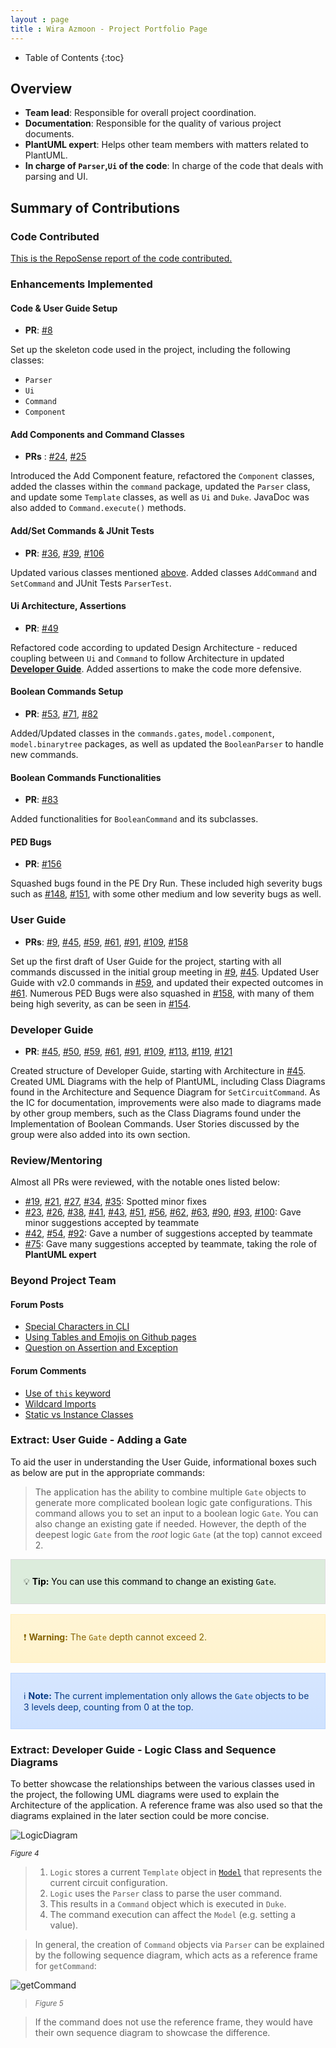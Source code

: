 ```yaml
---
layout : page
title : Wira Azmoon - Project Portfolio Page
---
```


<style>
.alert {
    position:relative;
    padding:.75rem 1.25rem;
    margin-bottom:1rem;
    border:1px solid transparent;
    order-radius:.25rem
}
.alert-primary {
    color:#073984;
    background-image:linear-gradient(180deg, #d6e6ff, #cfe2ff);
    border-color:#bbd6fe
}
.alert-warning {
	color: #856404;
	background-image: linear-gradient(180deg, #fff5d5, #fff3cd);
	border-color: #ffeeba
}
.alert-tip {
    color: #000000;
	background-image: linear-gradient(180deg, #DCECDC, #DCECDC);
	border-color: #DCDCDC
}
</style>
* Table of Contents
{:toc}

## Overview

* **Team lead**: Responsible for overall project coordination.
* **Documentation**: Responsible for the quality of various project documents.
* **PlantUML expert**: Helps other team members with matters related to PlantUML.
* **In charge of `Parser`,`Ui` of the code**: In charge of the code that deals with parsing and UI.

## Summary of Contributions

### Code Contributed

[This is the RepoSense report of the code contributed.](https://nus-cs2113-ay2021s1.github.io/tp-dashboard/#breakdown=true&search=hughjazzman&sort=groupTitle&sortWithin=title&since=2020-09-27&timeframe=commit&mergegroup=&groupSelect=groupByRepos&checkedFileTypes=docs~functional-code~test-code~other)

### Enhancements Implemented


#### Code & User Guide Setup 

* **PR**: [#8](https://github.com/AY2021S1-CS2113T-W13-3/tp/pull/8)

Set up the skeleton code used in the project, including the following classes:

* `Parser`
* `Ui`
* `Command`
* `Component`

#### Add Components and Command Classes <a name="add-comp"></a>

* **PRs** : [#24](https://github.com/AY2021S1-CS2113T-W13-3/tp/pull/24), [#25](https://github.com/AY2021S1-CS2113T-W13-3/tp/pull/25)

Introduced the Add Component feature, refactored the `Component` classes, added the classes within the `command` package, updated the `Parser` class, and update some `Template` classes, as well as `Ui` and `Duke`. JavaDoc was also added to `Command.execute()` methods.

#### Add/Set Commands & JUnit Tests

* **PR**: [#36](https://github.com/AY2021S1-CS2113T-W13-3/tp/pull/36), [#39](https://github.com/AY2021S1-CS2113T-W13-3/tp/pull/39), [#106](https://github.com/AY2021S1-CS2113T-W13-3/tp/pull/106)

Updated various classes mentioned [above](#add-comp). Added classes `AddCommand` and `SetCommand` and JUnit Tests `ParserTest`.

#### Ui Architecture, Assertions

* **PR**: [#49](https://github.com/AY2021S1-CS2113T-W13-3/tp/pull/49)

Refactored code according to updated Design Architecture - reduced coupling between `Ui` and `Command` to follow Architecture in updated [**Developer Guide**](DeveloperGuide.md). Added assertions to make the code more defensive.

#### Boolean Commands Setup

* **PR**: [#53](https://github.com/AY2021S1-CS2113T-W13-3/tp/pull/53), [#71](https://github.com/AY2021S1-CS2113T-W13-3/tp/pull/71), [#82](https://github.com/AY2021S1-CS2113T-W13-3/tp/pull/82)

Added/Updated classes in the `commands.gates`, `model.component`, `model.binarytree` packages, as well as updated the `BooleanParser` to handle new commands.


#### Boolean Commands Functionalities

* **PR**: [#83](https://github.com/AY2021S1-CS2113T-W13-3/tp/pull/83)

Added functionalities for `BooleanCommand` and its subclasses.

#### PED Bugs

* **PR**: [#156](https://github.com/AY2021S1-CS2113T-W13-3/tp/pull/156)

Squashed bugs found in the PE Dry Run. These included high severity bugs such as [#148](https://github.com/AY2021S1-CS2113T-W13-3/tp/pull/148), [#151](https://github.com/AY2021S1-CS2113T-W13-3/tp/pull/151), with some other medium and low severity bugs as well.

### User Guide

* **PRs**: [#9](https://github.com/AY2021S1-CS2113T-W13-3/tp/pull/9), [#45](https://github.com/AY2021S1-CS2113T-W13-3/tp/pull/45), [#59](https://github.com/AY2021S1-CS2113T-W13-3/tp/pull/59), [#61](https://github.com/AY2021S1-CS2113T-W13-3/tp/pull/61), [#91](https://github.com/AY2021S1-CS2113T-W13-3/tp/pull/91), [#109](https://github.com/AY2021S1-CS2113T-W13-3/tp/pull/109), [#158](https://github.com/AY2021S1-CS2113T-W13-3/tp/pull/158)

Set up the first draft of User Guide for the project, starting with all commands discussed in the initial group meeting in [#9](https://github.com/AY2021S1-CS2113T-W13-3/tp/pull/9), [#45](https://github.com/AY2021S1-CS2113T-W13-3/tp/pull/45). Updated User Guide with v2.0 commands in [#59](https://github.com/AY2021S1-CS2113T-W13-3/tp/pull/59), and updated their expected outcomes in [#61](https://github.com/AY2021S1-CS2113T-W13-3/tp/pull/61). Numerous PED Bugs were also squashed in [#158](https://github.com/AY2021S1-CS2113T-W13-3/tp/pull/158), with many of them being high severity, as can be seen in [#154](https://github.com/AY2021S1-CS2113T-W13-3/tp/issues/154).



### Developer Guide

* **PR**: [#45](https://github.com/AY2021S1-CS2113T-W13-3/tp/pull/45), [#50](https://github.com/AY2021S1-CS2113T-W13-3/tp/pull/50), [#59](https://github.com/AY2021S1-CS2113T-W13-3/tp/pull/59), [#61](https://github.com/AY2021S1-CS2113T-W13-3/tp/pull/61), [#91](https://github.com/AY2021S1-CS2113T-W13-3/tp/pull/91), [#109](https://github.com/AY2021S1-CS2113T-W13-3/tp/pull/109), [#113](https://github.com/AY2021S1-CS2113T-W13-3/tp/pull/113), [#119](https://github.com/AY2021S1-CS2113T-W13-3/tp/pull/119), [#121](https://github.com/AY2021S1-CS2113T-W13-3/tp/pull/121)

Created structure of Developer Guide, starting with Architecture in [#45](https://github.com/AY2021S1-CS2113T-W13-3/tp/pull/45). Created UML Diagrams with the help of PlantUML, including Class Diagrams found in the Architecture and Sequence Diagram for `SetCircuitCommand`. As the IC for documentation, improvements were also made to diagrams made by other group members, such as the Class Diagrams found under the Implementation of Boolean Commands. User Stories discussed by the group were also added into its own section.



### Review/Mentoring

Almost all PRs were reviewed, with the notable ones listed below:

* [#19](https://github.com/AY2021S1-CS2113T-W13-3/tp/pull/19), [#21](https://github.com/AY2021S1-CS2113T-W13-3/tp/pull/21), [#27](https://github.com/AY2021S1-CS2113T-W13-3/tp/pull/27), [#34](https://github.com/AY2021S1-CS2113T-W13-3/tp/pull/32), [#35](https://github.com/AY2021S1-CS2113T-W13-3/tp/pull/35): Spotted minor fixes
* [#23](https://github.com/AY2021S1-CS2113T-W13-3/tp/pull/23), [#26](https://github.com/AY2021S1-CS2113T-W13-3/tp/pull/26), [#38](https://github.com/AY2021S1-CS2113T-W13-3/tp/pull/38), [#41](https://github.com/AY2021S1-CS2113T-W13-3/tp/pull/41), [#43](https://github.com/AY2021S1-CS2113T-W13-3/tp/pull/43), [#51](https://github.com/AY2021S1-CS2113T-W13-3/tp/pull/51), [#56](https://github.com/AY2021S1-CS2113T-W13-3/tp/pull/56), [#62](https://github.com/AY2021S1-CS2113T-W13-3/tp/pull/62), [#63](https://github.com/AY2021S1-CS2113T-W13-3/tp/pull/63), [#90](https://github.com/AY2021S1-CS2113T-W13-3/tp/pull/90), [#93](https://github.com/AY2021S1-CS2113T-W13-3/tp/pull/93), [#100](https://github.com/AY2021S1-CS2113T-W13-3/tp/pull/100): Gave minor suggestions accepted by teammate
* [#42](https://github.com/AY2021S1-CS2113T-W13-3/tp/pull/42), [#54](https://github.com/AY2021S1-CS2113T-W13-3/tp/pull/54), [#92](https://github.com/AY2021S1-CS2113T-W13-3/tp/pull/92): Gave a number of suggestions accepted by teammate
* [#75](https://github.com/AY2021S1-CS2113T-W13-3/tp/pull/75): Gave many suggestions accepted by teammate, taking the role of **PlantUML expert**

### Beyond Project Team

#### Forum Posts

* [Special Characters in CLI](https://github.com/nus-cs2113-AY2021S1/forum/issues/22)
* [Using Tables and Emojis on Github pages](https://github.com/nus-cs2113-AY2021S1/forum/issues/61)
* [Question on Assertion and Exception](https://github.com/nus-cs2113-AY2021S1/forum/issues/87)

#### Forum Comments

* [Use of `this` keyword](https://github.com/nus-cs2113-AY2021S1/forum/issues/27#issuecomment-683380238)
* [Wildcard Imports](https://github.com/nus-cs2113-AY2021S1/forum/issues/36#issuecomment-687758900)
* [Static vs Instance Classes](https://github.com/nus-cs2113-AY2021S1/forum/issues/88#issuecomment-708482154)

### Extract: User Guide - Adding a Gate

To aid the user in understanding the User Guide, informational boxes such as below are put in the appropriate commands:

> The application has the ability to combine multiple `Gate` objects to generate more complicated boolean logic gate configurations. This command allows you to set an input to a boolean logic `Gate`. You can also change an existing gate if needed. However, the depth of the deepest logic `Gate` from the *root* logic `Gate` (at the top) cannot exceed 2.

<div markdown="span" class="alert alert-tip">

:bulb: **Tip:**  You can use this command to change an existing `Gate`.

</div>

<div markdown="span" class="alert alert-warning">

:exclamation: **Warning:** The `Gate` depth cannot exceed 2.

</div>

<div markdown="span" class="alert alert-primary">

:information_source: **Note:**  The current implementation only allows the `Gate` objects to be 3 levels deep, counting from 0 at the top.

</div>

### Extract: Developer Guide - Logic Class and Sequence Diagrams

To better showcase the relationships between the various classes used in the project, the following UML diagrams were used to explain the Architecture of the application. A reference frame was also used so that the diagrams explained in the later section could be more concise.

![LogicDiagram](../diagrams/LogicClassDiagram.png)

<small><i>Figure 4</i></small>

> 1. `Logic` stores a current `Template` object in [`Model`](#model-component) that represents the current circuit configuration.
> 1. `Logic` uses the `Parser` class to parse the user command.
> 1. This results in a `Command` object which is executed in `Duke`.
> 1. The command execution can affect the `Model` (e.g. setting a value).

> In general, the creation of `Command` objects via `Parser` can be explained by the following sequence diagram, which acts as a reference frame for `getCommand`:

![getCommand](../diagrams/GetCommand.png)

> <small><i>Figure 5</i></small>

> If the command does not use the reference frame, they would have their own sequence diagram to showcase the difference.